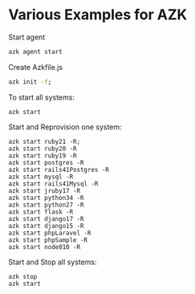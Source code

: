 Various Examples for AZK
========================

Start agent
```bash
azk agent start
```

Create Azkfile.js
```bash
azk init -f;
```

To start all systems:
```
azk start
```

Start and Reprovision one system:
```
azk start ruby21 -R;
azk start ruby20 -R
azk start ruby19 -R
azk start postgres -R
azk start rails41Postgres -R
azk start mysql -R
azk start rails41Mysql -R
azk start jruby17 -R
azk start python34 -R
azk start python27 -R
azk start flask -R
azk start django17 -R
azk start django15 -R
azk start phpLaravel -R
azk start phpSample -R
azk start node010 -R
```

Start and Stop all systems:
```
azk stop
azk start
```
